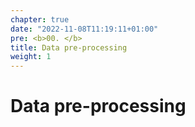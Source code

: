 ```yaml
---
chapter: true
date: "2022-11-08T11:19:11+01:00"
pre: <b>00. </b>
title: Data pre-processing
weight: 1
---
```


# Data pre-processing
